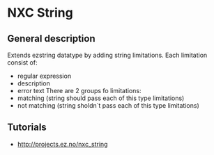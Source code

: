 NXC String
==========

General description
-------------------
Extends ezstring datatype by adding string limitations.
Each limitation consist of:
- regular expression
- description
- error text
There are 2 groups fo limitations:
- matching (string should pass each of this type limitations)
- not matching (string sholdn`t pass each of this type limitations)

Tutorials
---------
- http://projects.ez.no/nxc_string
